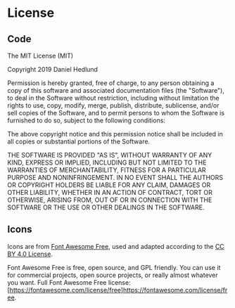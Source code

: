 # License

## Code
The MIT License (MIT)

Copyright 2019 Daniel Hedlund

Permission is hereby granted, free of charge, to any person obtaining a copy of this software and associated documentation files (the "Software"), to deal in the Software without restriction, including without limitation the rights to use, copy, modify, merge, publish, distribute, sublicense, and/or sell copies of the Software, and to permit persons to whom the Software is furnished to do so, subject to the following conditions:

The above copyright notice and this permission notice shall be included in all copies or substantial portions of the Software.

THE SOFTWARE IS PROVIDED "AS IS", WITHOUT WARRANTY OF ANY KIND, EXPRESS OR IMPLIED, INCLUDING BUT NOT LIMITED TO THE WARRANTIES OF MERCHANTABILITY, FITNESS FOR A PARTICULAR PURPOSE AND NONINFRINGEMENT. IN NO EVENT SHALL THE AUTHORS OR COPYRIGHT HOLDERS BE LIABLE FOR ANY CLAIM, DAMAGES OR OTHER LIABILITY, WHETHER IN AN ACTION OF CONTRACT, TORT OR OTHERWISE, ARISING FROM, OUT OF OR IN CONNECTION WITH THE SOFTWARE OR THE USE OR OTHER DEALINGS IN THE SOFTWARE.

## Icons

Icons are from [Font Awesome Free](https://github.com/FortAwesome/Font-Awesome/blob/master/LICENSE.txt),
used and adapted according to the [CC BY 4.0 License](https://creativecommons.org/licenses/by/4.0/).

Font Awesome Free is free, open source, and GPL friendly. You can use it for
commercial projects, open source projects, or really almost whatever you want.
Full Font Awesome Free license: [https://fontawesome.com/license/free]https://fontawesome.com/license/free.
